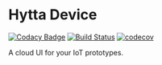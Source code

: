 # Hytta Device

[![Codacy Badge](https://api.codacy.com/project/badge/Grade/8b40644f6fb3434db1e8ae7175c65e3c)](https://www.codacy.com/app/lucavallin/hytta-device?utm_source=github.com&amp;utm_medium=referral&amp;utm_content=lucavallin/hytta-device&amp;utm_campaign=Badge_Grade)
[![Build Status](https://travis-ci.org/lucavallin/hytta-pi.svg?branch=master)](https://travis-ci.org/lucavallin/hytta-pi)
[![codecov](https://codecov.io/gh/lucavallin/hytta-pi/branch/master/graph/badge.svg)](https://codecov.io/gh/lucavallin/hytta-pi)



A cloud UI for your IoT prototypes.

